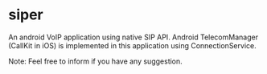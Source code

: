 # siper
An android VoIP application using native SIP API. Android TelecomManager (CallKit in iOS) is implemented in this application using ConnectionService.


Note: Feel free to inform if you have any suggestion.

